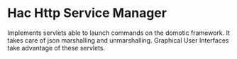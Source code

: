 Hac Http Service Manager
========================

Implements servlets able to launch commands on the domotic framework. It takes care of json marshalling and unmarshalling. Graphical User Interfaces take advantage of these servlets.


